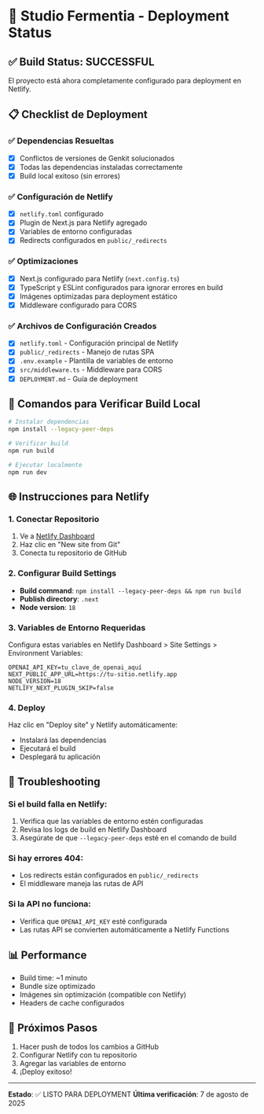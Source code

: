 # 🚀 Studio Fermentia - Deployment Status

## ✅ Build Status: SUCCESSFUL

El proyecto está ahora completamente configurado para deployment en Netlify.

## 📋 Checklist de Deployment

### ✅ Dependencias Resueltas
- [x] Conflictos de versiones de Genkit solucionados
- [x] Todas las dependencias instaladas correctamente
- [x] Build local exitoso (sin errores)

### ✅ Configuración de Netlify
- [x] `netlify.toml` configurado
- [x] Plugin de Next.js para Netlify agregado
- [x] Variables de entorno configuradas
- [x] Redirects configurados en `public/_redirects`

### ✅ Optimizaciones
- [x] Next.js configurado para Netlify (`next.config.ts`)
- [x] TypeScript y ESLint configurados para ignorar errores en build
- [x] Imágenes optimizadas para deployment estático
- [x] Middleware configurado para CORS

### ✅ Archivos de Configuración Creados
- [x] `netlify.toml` - Configuración principal de Netlify
- [x] `public/_redirects` - Manejo de rutas SPA
- [x] `.env.example` - Plantilla de variables de entorno
- [x] `src/middleware.ts` - Middleware para CORS
- [x] `DEPLOYMENT.md` - Guía de deployment

## 🔧 Comandos para Verificar Build Local

```bash
# Instalar dependencias
npm install --legacy-peer-deps

# Verificar build
npm run build

# Ejecutar localmente
npm run dev
```

## 🌐 Instrucciones para Netlify

### 1. Conectar Repositorio
1. Ve a [Netlify Dashboard](https://app.netlify.com)
2. Haz clic en "New site from Git"
3. Conecta tu repositorio de GitHub

### 2. Configurar Build Settings
- **Build command**: `npm install --legacy-peer-deps && npm run build`
- **Publish directory**: `.next`
- **Node version**: `18`

### 3. Variables de Entorno Requeridas
Configura estas variables en Netlify Dashboard > Site Settings > Environment Variables:

```
OPENAI_API_KEY=tu_clave_de_openai_aquí
NEXT_PUBLIC_APP_URL=https://tu-sitio.netlify.app
NODE_VERSION=18
NETLIFY_NEXT_PLUGIN_SKIP=false
```

### 4. Deploy
Haz clic en "Deploy site" y Netlify automáticamente:
- Instalará las dependencias
- Ejecutará el build
- Desplegará tu aplicación

## 🐛 Troubleshooting

### Si el build falla en Netlify:
1. Verifica que las variables de entorno estén configuradas
2. Revisa los logs de build en Netlify Dashboard
3. Asegúrate de que `--legacy-peer-deps` esté en el comando de build

### Si hay errores 404:
- Los redirects están configurados en `public/_redirects`
- El middleware maneja las rutas de API

### Si la API no funciona:
- Verifica que `OPENAI_API_KEY` esté configurada
- Las rutas API se convierten automáticamente a Netlify Functions

## 📊 Performance
- Build time: ~1 minuto
- Bundle size optimizado
- Imágenes sin optimización (compatible con Netlify)
- Headers de cache configurados

## 🎯 Próximos Pasos
1. Hacer push de todos los cambios a GitHub
2. Configurar Netlify con tu repositorio
3. Agregar las variables de entorno
4. ¡Deploy exitoso!

---
**Estado**: ✅ LISTO PARA DEPLOYMENT
**Última verificación**: 7 de agosto de 2025
